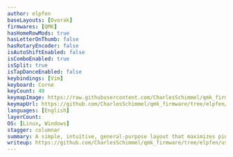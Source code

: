 ```yaml
---
author: elpfen
baseLayouts: [Dvorak]
firmwares: [QMK]
hasHomeRowMods: true
hasLetterOnThumb: false
hasRotaryEncoder: false
isAutoShiftEnabled: false
isComboEnabled: true
isSplit: true
isTapDanceEnabled: false
keybindings: [Vim]
keyboard: Corne
keyCount: 40
keymapImage: https://raw.githubusercontent.com/CharlesSchimmel/qmk_firmware/elpfen/users/elpfen/assets/stacked.png
keymapUrl: https://github.com/CharlesSchimmel/qmk_firmware/tree/elpfen/users/elpfen
languages: [English]
layerCount:
OS: [Linux, Windows]
stagger: columnar
summary: A simple, intuitive, general-purpose layout that maximizes ping-ponging, minimizes travel, and minimizes holds. It's designed to be useful in Xmonad, tmux, vim, and Windows. It was designed with a Corne in mind but is adaptable to any 3x10 & thumb layout. title: elpfen's 30 & thumb layout
writeup: https://github.com/CharlesSchimmel/qmk_firmware/tree/elpfen/users/elpfen
---
```

